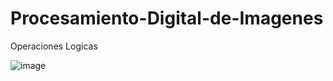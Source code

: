 # Procesamiento-Digital-de-Imagenes
Operaciones Logicas

![image](https://github.com/user-attachments/assets/aee3cfb6-2720-4f67-8a73-72e825de8c58)

